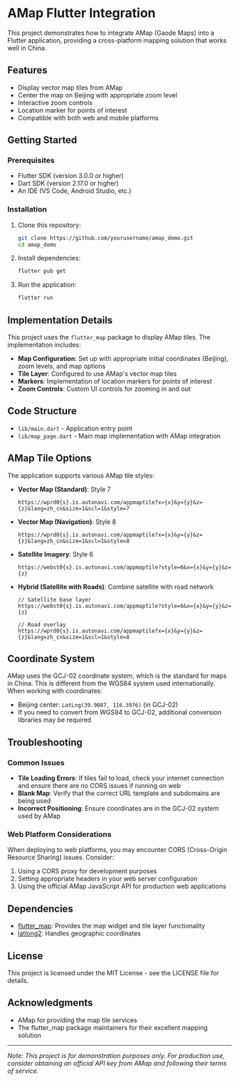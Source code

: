 # AMap Flutter Integration

This project demonstrates how to integrate AMap (Gaode Maps) into a Flutter application, providing a cross-platform mapping solution that works well in China.

## Features

- Display vector map tiles from AMap
- Center the map on Beijing with appropriate zoom level
- Interactive zoom controls
- Location marker for points of interest
- Compatible with both web and mobile platforms

## Getting Started

### Prerequisites

- Flutter SDK (version 3.0.0 or higher)
- Dart SDK (version 2.17.0 or higher)
- An IDE (VS Code, Android Studio, etc.)

### Installation

1. Clone this repository:
   ```bash
   git clone https://github.com/yourusername/amap_demo.git
   cd amap_demo
   ```

2. Install dependencies:
   ```bash
   flutter pub get
   ```

3. Run the application:
   ```bash
   flutter run
   ```

## Implementation Details

This project uses the `flutter_map` package to display AMap tiles. The implementation includes:

- **Map Configuration**: Set up with appropriate initial coordinates (Beijing), zoom levels, and map options
- **Tile Layer**: Configured to use AMap's vector map tiles
- **Markers**: Implementation of location markers for points of interest
- **Zoom Controls**: Custom UI controls for zooming in and out

## Code Structure

- `lib/main.dart` - Application entry point
- `lib/map_page.dart` - Main map implementation with AMap integration

## AMap Tile Options

The application supports various AMap tile styles:

- **Vector Map (Standard)**: Style 7
  ```
  https://wprd0{s}.is.autonavi.com/appmaptile?x={x}&y={y}&z={z}&lang=zh_cn&size=1&scl=1&style=7
  ```

- **Vector Map (Navigation)**: Style 8
  ```
  https://wprd0{s}.is.autonavi.com/appmaptile?x={x}&y={y}&z={z}&lang=zh_cn&size=1&scl=1&style=8
  ```

- **Satellite Imagery**: Style 6
  ```
  https://webst0{s}.is.autonavi.com/appmaptile?style=6&x={x}&y={y}&z={z}
  ```

- **Hybrid (Satellite with Roads)**: Combine satellite with road network
  ```
  // Satellite base layer
  https://webst0{s}.is.autonavi.com/appmaptile?style=6&x={x}&y={y}&z={z}

  // Road overlay
  https://wprd0{s}.is.autonavi.com/appmaptile?x={x}&y={y}&z={z}&lang=zh_cn&size=1&scl=1&style=8
  ```

## Coordinate System

AMap uses the GCJ-02 coordinate system, which is the standard for maps in China. This is different from the WGS84 system used internationally. When working with coordinates:

- Beijing center: `LatLng(39.9087, 116.3976)` (in GCJ-02)
- If you need to convert from WGS84 to GCJ-02, additional conversion libraries may be required

## Troubleshooting

### Common Issues

- **Tile Loading Errors**: If tiles fail to load, check your internet connection and ensure there are no CORS issues if running on web
- **Blank Map**: Verify that the correct URL template and subdomains are being used
- **Incorrect Positioning**: Ensure coordinates are in the GCJ-02 system used by AMap

### Web Platform Considerations

When deploying to web platforms, you may encounter CORS (Cross-Origin Resource Sharing) issues. Consider:

1. Using a CORS proxy for development purposes
2. Setting appropriate headers in your web server configuration
3. Using the official AMap JavaScript API for production web applications

## Dependencies

- [flutter_map](https://pub.dev/packages/flutter_map): Provides the map widget and tile layer functionality
- [latlong2](https://pub.dev/packages/latlong2): Handles geographic coordinates

## License

This project is licensed under the MIT License - see the LICENSE file for details.

## Acknowledgments

- AMap for providing the map tile services
- The flutter_map package maintainers for their excellent mapping solution

---

*Note: This project is for demonstration purposes only. For production use, consider obtaining an official API key from AMap and following their terms of service.*
